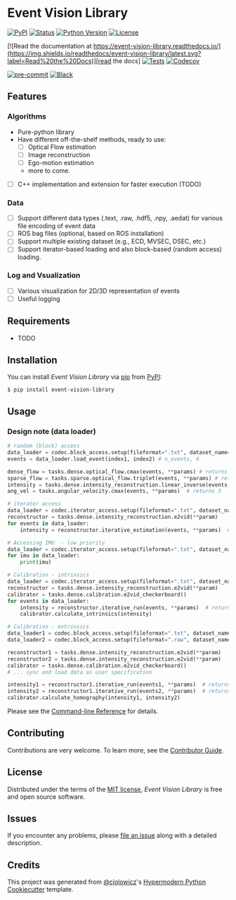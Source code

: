 # Event Vision Library

[![PyPI](https://img.shields.io/pypi/v/event-vision-library.svg)][pypi_]
[![Status](https://img.shields.io/pypi/status/event-vision-library.svg)][status]
[![Python Version](https://img.shields.io/pypi/pyversions/event-vision-library)][python version]
[![License](https://img.shields.io/pypi/l/event-vision-library)][license]

[![Read the documentation at https://event-vision-library.readthedocs.io/](https://img.shields.io/readthedocs/event-vision-library/latest.svg?label=Read%20the%20Docs)][read the docs]
[![Tests](https://github.com/shiba24/event-vision-library/workflows/Tests/badge.svg)][tests]
[![Codecov](https://codecov.io/gh/shiba24/event-vision-library/branch/main/graph/badge.svg)][codecov]

[![pre-commit](https://img.shields.io/badge/pre--commit-enabled-brightgreen?logo=pre-commit&logoColor=white)][pre-commit]
[![Black](https://img.shields.io/badge/code%20style-black-000000.svg)][black]

[pypi_]: https://pypi.org/project/event-vision-library/
[status]: https://pypi.org/project/event-vision-library/
[python version]: https://pypi.org/project/event-vision-library
[read the docs]: https://event-vision-library.readthedocs.io/
[tests]: https://github.com/shiba24/event-vision-library/actions?workflow=Tests
[codecov]: https://app.codecov.io/gh/shiba24/event-vision-library
[pre-commit]: https://github.com/pre-commit/pre-commit
[black]: https://github.com/psf/black

## Features

### Algorithms

- Pure-python library
- Have different off-the-shelf methods, ready to use:
    - [ ] Optical Flow estimation
    - [ ] Image reconstruction
    - [ ] Ego-motion estimation
    - more to come.
- [ ] C++ implementation and extension for faster execution (TODO)

### Data

- [ ] Support different data types (.text, .raw, .hdf5, .npy, .aedat) for various file encoding of event data
- [ ] ROS bag files (optional, based on ROS installation)
- [ ] Support multiple existing dataset (e.g., ECD, MVSEC, DSEC, etc.)
- [ ] Support iterator-based loading and also block-based (random access) loading.

### Log and Vsualization

- [ ] Various visualization for 2D/3D representation of events
- [ ] Useful logging

## Requirements

- TODO

## Installation

You can install _Event Vision Library_ via [pip] from [PyPI]:

```console
$ pip install event-vision-library
```

## Usage

### Design note (data loader)

```python
# random (block) access
data_loader = codec.block_access.setup(fileformat=".txt", dataset_name="davis", data_type="event")
events = data_loader.load_event(index1, index2) # n_events, 4

dense_flow = tasks.dense.optical_flow.cmax(events, **params) # returns 2, H, W
sparse_flow = tasks.sparse.optical_flow.triplet(events, **params) # returns n_events, 2
intensity = tasks.dense.intensity_reconstruction.linear_inverse(events, flow, **params)  # returns H, W
ang_vel = tasks.angular_velocity.cmax(events, **params)  # returns 3

# iterator access
data_loader = codec.iterator_access.setup(fileformat=".txt", dataset_name="davis", data_type="event")
reconstructor = tasks.dense.intensity_reconstruction.e2vid(**param)
for events in data_loader:
    intensity = reconstructor.iterative_estimation(events, **params)  # returns H, W

# Accessing IMU  - low priority
data_loader = codec.iterator_access.setup(fileformat=".txt", dataset_name="davis", data_type="imu")
for imu in data_loader:
    print(imu)

# Calibration - intrinsics
data_loader = codec.iterator_access.setup(fileformat=".txt", dataset_name="davis", data_type="event")
reconstructor = tasks.dense.intensity_reconstruction.e2vid(**param)
calibrator = tasks.dense.calibration.e2vid_checkerboard()
for events in data_loader:
    intensity = reconstructor.iterative_run(events, **params)  # returns H, W
    calibrator.calculate_intrinsics(intensity)

# Calibration - extrinsics
data_loader1 = codec.block_access.setup(fileformat=".txt", dataset_name="davis", data_type="event")
data_loader2 = codec.block_access.setup(fileformat=".raw", dataset_name="evk3", data_type="event")

reconstructor1 = tasks.dense.intensity_reconstruction.e2vid(**param)
reconstructor2 = tasks.dense.intensity_reconstruction.e2vid(**param)
calibrator = tasks.dense.calibration.e2vid_checkerboard()
# ... sync and load data as user specification

intensity1 = reconstructor1.iterative_run(events1, **params)  # returns H, W
intensity2 = reconstructor1.iterative_run(events2, **params)  # returns H, W
calibrator.calculate_homography(intensity1, intensity2)
```

Please see the [Command-line Reference] for details.

## Contributing

Contributions are very welcome.
To learn more, see the [Contributor Guide].

## License

Distributed under the terms of the [MIT license][license],
_Event Vision Library_ is free and open source software.

## Issues

If you encounter any problems,
please [file an issue] along with a detailed description.

## Credits

This project was generated from [@cjolowicz]'s [Hypermodern Python Cookiecutter] template.

[@cjolowicz]: https://github.com/cjolowicz
[pypi]: https://pypi.org/
[hypermodern python cookiecutter]: https://github.com/cjolowicz/cookiecutter-hypermodern-python
[file an issue]: https://github.com/shiba24/event-vision-library/issues
[pip]: https://pip.pypa.io/

<!-- github-only -->

[license]: https://github.com/shiba24/event-vision-library/blob/main/LICENSE
[contributor guide]: https://github.com/shiba24/event-vision-library/blob/main/CONTRIBUTING.md
[command-line reference]: https://event-vision-library.readthedocs.io/en/latest/usage.html
